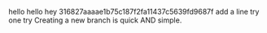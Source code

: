 hello hello hey
316827aaaae1b75c187f2fa11437c5639fd9687f
add a line try one try
Creating a new branch is quick AND simple.